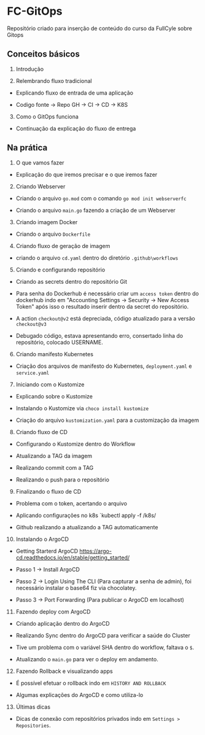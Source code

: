 # FC-GitOps

Repositório criado para inserção de conteúdo do curso da FullCyle sobre Gitops

## Conceitos básicos

1. Introdução

2. Relembrando fluxo tradicional

 - Explicando fluxo de entrada de uma aplicação

 - Codigo fonte -> Repo GH -> CI -> CD -> K8S

3. Como o GitOps funciona

 - Continuação da explicação do fluxo de entrega

## Na prática

1. O que vamos fazer

 - Explicação do que iremos precisar e o que iremos fazer

2. Criando Webserver

 - Criando o arquivo `go.mod` com o comando `go mod init webserverfc`

 - Criando o arquivo `main.go` fazendo a criação de um Webserver

3. Criando imagem Docker

 - Criando o arquivo `Dockerfile`

4. Criando fluxo de geração de imagem

 - criando o arquivo `cd.yaml` dentro do diretório `.github\workflows`

5. Criando e configurando repositório

 - Criando as secrets dentro do repositório Git

 - Para senha do Dockerhub é necessário criar um `access token` dentro do dockerhub indo em "Accounting Settings -> Security -> New Access Token" após isso o resultado inserir dentro da secret do repositório.

 - A action `checkout@v2` está depreciada, código atualizado para a versão `checkout@v3`

 - Debugado código, estava apresentando erro, consertado linha do repositório, colocado USERNAME.

6. Criando manifesto Kubernetes

 - Criação dos arquivos de manifesto do Kubernetes, `deployment.yaml` e `service.yaml`

7. Iniciando com o Kustomize

 - Explicando sobre o Kustomize

 - Instalando o Kustomize via `choco install kustomize`

 - Criação do arquivo `kustomization.yaml` para a customização da imagem

8. Criando fluxo de CD

 - Configurando o Kustomize dentro do Workflow

 - Atualizando a TAG da imagem

 - Realizando commit com a TAG

 - Realizando o push para o repositório

9. Finalizando o fluxo de CD

 - Problema com o token, acertando o arquivo

 - Aplicando configurações no k8s `kubectl apply -f /k8s/

 - Github realizando a atualizando a TAG automaticamente

10. Instalando o ArgoCD

 - Getting Starterd ArgoCD <https://argo-cd.readthedocs.io/en/stable/getting_started/>

 - Passo 1 -> Install ArgoCD

 - Passo 2 -> Login Using The CLI (Para capturar a senha de admin), foi necessário instalar o base64 fiz via chocolatey.

 - Passo 3 -> Port Forwarding (Para publicar o ArgoCD em localhost)

11. Fazendo deploy com ArgoCD

 - Criando aplicação dentro do ArgoCD

 - Realizando Sync dentro do ArgoCD para verificar a saúde do Cluster

 - Tive um problema com o variável SHA dentro do workflow, faltava o `$`.

 - Atualizando o `main.go` para ver o deploy em andamento.

12. Fazendo Rollback e visualizando apps

 - É possível efetuar o rollback indo em `HISTORY AND ROLLBACK`

 - Algumas explicações do ArgoCD e como utiliza-lo

13. Últimas dicas

 - Dicas de conexão com repositórios privados indo em `Settings > Repositories`.